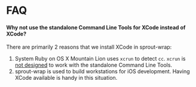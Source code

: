 # FAQ

#### Why not use the standalone Command Line Tools for XCode instead of XCode?

There are primarily 2 reasons that we install XCode in sprout-wrap:
    
1. System Ruby on OS X Mountain Lion uses `xcrun` to detect `cc`. `xcrun` is [not designed](http://stackoverflow.com/questions/13041525/osx-10-8-xcrun-no-such-file-or-directory) to work with the standalone Command Line Tools.
2. sprout-wrap is used to build workstations for iOS development. Having XCode available is handy in this situation.
